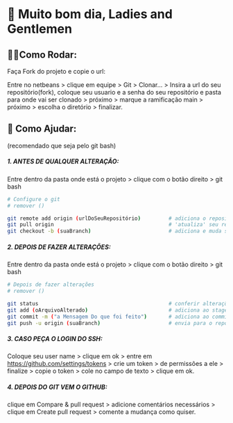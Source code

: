 # 🧐 Muito bom dia, Ladies and Gentlemen


## 👷‍♂️Como Rodar:

Faça Fork do projeto e copie o url:

Entre no netbeans > clique em equipe > Git > Clonar... > Insira a url do seu repositório(fork), coloque seu usuario e a senha do seu repositório e pasta para onde vai ser clonado >  próximo > marque a ramificação main > próximo > escolha o diretório > finalizar.


## 🥳 Como Ajudar:

(recomendado que seja pelo git bash)



##### 1. ANTES DE QUALQUER ALTERAÇÃO:

Entre dentro da pasta onde está o projeto > clique com o botão direito > git bash

``````bash
# Configure o git
# remover ()

git remote add origin (urlDoSeuRepositório)			# adiciona o repositório
git pull origin										# 'atualiza' seu repositório
git checkout -b (suaBranch)							# adiciona e muda sua branch atual

``````


##### 2. DEPOIS DE FAZER ALTERAÇÕES:

Entre dentro da pasta onde está o projeto > clique com o botão direito > git bash

``````bash
# Depois de fazer alterações
# remover ()

git status											# conferir alterações
git add (oArquivoAlterado)							# adiciona ao staged
git commit -m ("a Mensagem Do que foi feito")		# adiciona ao commited
git push -u origin (suaBranch)						# envia para o repositório remoto
``````


##### 3. CASO PEÇA O LOGIN DO SSH:

Coloque seu user name > clique em ok > entre em https://github.com/settings/tokens > crie um token > de permissões a ele > finalize > copie o token > cole no campo de texto > clique em ok.



##### 4. DEPOIS DO GIT VEM O GITHUB:

clique em Compare & pull request > adicione comentários necessários > clique em Create pull request > comente a mudança como quiser.
